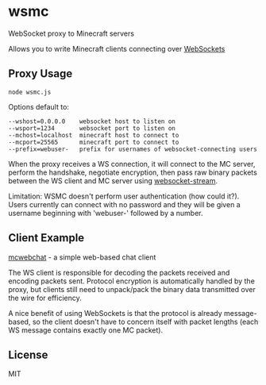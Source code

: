 # wsmc

WebSocket proxy to Minecraft servers

Allows you to write Minecraft clients connecting over [WebSockets](http://www.websocket.org/)

## Proxy Usage

    node wsmc.js

Options default to:

    --wshost=0.0.0.0    websocket host to listen on
    --wsport=1234       websocket port to listen on
    --mchost=localhost  minecraft host to connect to
    --mcport=25565      minecraft port to connect to
    --prefix=webuser-   prefix for usernames of websocket-connecting users

When the proxy receives a WS connection, it will connect to the MC server, 
perform the handshake, negotiate encryption, then pass raw binary packets between
the WS client and MC server using [websocket-stream](https://github.com/maxogden/websocket-stream).

Limitation: WSMC doesn't perform user authentication (how could it?). Users currently can connect
with no password and they will be given a username beginning with 'webuser-' followed by a number.

## Client Example

[mcwebchat](https://github.com/deathcap/wsmc/tree/master/examples/mcwebchat) - a simple web-based chat client

The WS client is responsible for decoding the packets received and encoding packets sent.
Protocol encryption is automatically handled by the proxy, but clients still need to unpack/pack
the binary data transmitted over the wire for efficiency. 

A nice benefit of using WebSockets is that the protocol is already message-based, so the client 
doesn't have to concern itself with packet lengths (each WS message contains exactly one MC packet).

## License

MIT
